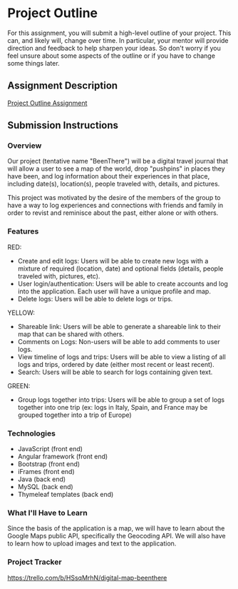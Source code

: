 # Project Outline
For this assignment, you will submit a high-level outline of your project. This can, and likely will, change over time. In particular, your mentor will provide direction and feedback to help sharpen your ideas. So don't worry if you feel unsure about some aspects of the outline or if you have to change some things later.

## Assignment Description
[Project Outline Assignment](https://education.launchcode.org/liftoff/modules/assignments/project-outline)

## Submission Instructions

### Overview
Our project (tentative name "BeenThere") will be a digital travel journal that will allow a user to see a map of the world, drop "pushpins" in places they have been, and log information about their experiences in that place, including date(s), location(s), people traveled with, details, and pictures.

This project was motivated by the desire of the members of the group to have a way to log experiences and connections with friends and family in order to revist and reminisce about the past, either alone or with others.

### Features
RED:
- Create and edit logs: Users will be able to create new logs with a mixture of required (location, date) and optional fields (details, people traveled with, pictures, etc).
- User login/authentication: Users will be able to create accounts and log into the application. Each user will have a unique profile and map.
- Delete logs: Users will be able to delete logs or trips.

YELLOW:
- Shareable link: Users will be able to generate a shareable link to their map that can be shared with others.
- Comments on Logs: Non-users will be able to add comments to user logs.
- View timeline of logs and trips: Users will be able to view a listing of all logs and trips, ordered by date (either most recent or least recent).
- Search: Users will be able to search for logs containing given text. 

GREEN:
- Group logs together into trips: Users will be able to group a set of logs together into one trip (ex: logs in Italy, Spain, and France may be grouped together into a trip of Europe)

### Technologies
- JavaScript (front end)
- Angular framework (front end)
- Bootstrap (front end)
- iFrames (front end)
- Java (back end)
- MySQL (back end)
- Thymeleaf templates (back end)

### What I'll Have to Learn
Since the basis of the application is a map, we will have to learn about the Google Maps public API, specifically the Geocoding API. We will also have to learn how to upload images and text to the application.

### Project Tracker
https://trello.com/b/HSsqMrhN/digital-map-beenthere